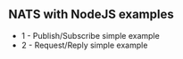 ## NATS with NodeJS examples

- 1 - Publish/Subscribe simple example
- 2 - Request/Reply simple example
